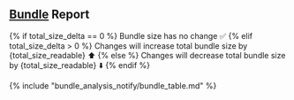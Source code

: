 ## [Bundle]({pull_url}) Report

{% if total_size_delta == 0 %}
Bundle size has no change :white_check_mark:
{% elif total_size_delta > 0 %}
Changes will increase total bundle size by {total_size_readable} :arrow_up:
{% else %}
Changes will decrease total bundle size by {total_size_readable} :arrow_down:
{% endif %}

{% include "bundle_analysis_notify/bundle_table.md" %}